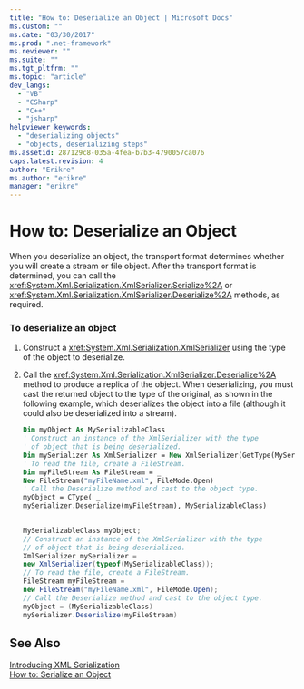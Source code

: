 ```yaml
---
title: "How to: Deserialize an Object | Microsoft Docs"
ms.custom: ""
ms.date: "03/30/2017"
ms.prod: ".net-framework"
ms.reviewer: ""
ms.suite: ""
ms.tgt_pltfrm: ""
ms.topic: "article"
dev_langs: 
  - "VB"
  - "CSharp"
  - "C++"
  - "jsharp"
helpviewer_keywords: 
  - "deserializing objects"
  - "objects, deserializing steps"
ms.assetid: 287129c8-035a-4fea-b7b3-4790057ca076
caps.latest.revision: 4
author: "Erikre"
ms.author: "erikre"
manager: "erikre"
---
```

# How to: Deserialize an Object
When you deserialize an object, the transport format determines whether you will create a stream or file object. After the transport format is determined, you can call the <xref:System.Xml.Serialization.XmlSerializer.Serialize%2A> or <xref:System.Xml.Serialization.XmlSerializer.Deserialize%2A> methods, as required.  
  
### To deserialize an object  
  
1.  Construct a <xref:System.Xml.Serialization.XmlSerializer> using the type of the object to deserialize.  
  
2.  Call the <xref:System.Xml.Serialization.XmlSerializer.Deserialize%2A> method to produce a replica of the object. When deserializing, you must cast the returned object to the type of the original, as shown in the following example, which deserializes the object into a file (although it could also be deserialized into a stream).  
  
    ```vb  
    Dim myObject As MySerializableClass  
    ' Construct an instance of the XmlSerializer with the type  
    ' of object that is being deserialized.  
    Dim mySerializer As XmlSerializer = New XmlSerializer(GetType(MySerializableClass))  
    ' To read the file, create a FileStream.  
    Dim myFileStream As FileStream = _  
    New FileStream("myFileName.xml", FileMode.Open)  
    ' Call the Deserialize method and cast to the object type.  
    myObject = CType( _  
    mySerializer.Deserialize(myFileStream), MySerializableClass)  
  
    ```  
  
    ```csharp  
    MySerializableClass myObject;  
    // Construct an instance of the XmlSerializer with the type  
    // of object that is being deserialized.  
    XmlSerializer mySerializer =   
    new XmlSerializer(typeof(MySerializableClass));  
    // To read the file, create a FileStream.  
    FileStream myFileStream =   
    new FileStream("myFileName.xml", FileMode.Open);  
    // Call the Deserialize method and cast to the object type.  
    myObject = (MySerializableClass)   
    mySerializer.Deserialize(myFileStream)  
    ```  
  
## See Also  
 [Introducing XML Serialization](../../../docs/framework/serialization/introducing-xml-serialization.md)   
 [How to: Serialize an Object](../../../docs/framework/serialization/how-to-serialize-an-object.md)